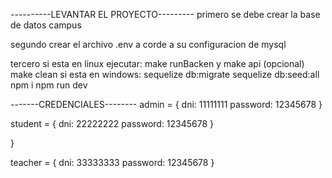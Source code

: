 ----------LEVANTAR EL PROYECTO---------
primero 
	se debe crear la base de datos campus

segundo
	crear el archivo .env a corde a su configuracion de mysql

tercero 
	si esta en linux ejecutar: make runBacken y make api (opcional) make clean
	si esta en windows: sequelize db:migrate sequelize db:seed:all npm i npm run dev


-------CREDENCIALES--------
admin = {
	dni: 11111111
	password: 12345678
}

student = {
	dni: 22222222
	password: 12345678
}

}

teacher = {
	dni: 33333333
	password: 12345678
}